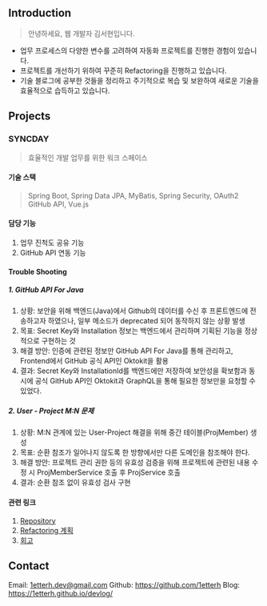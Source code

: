 ## Introduction
> 안녕하세요, 웹 개발자 김서현입니다.
- 업무 프로세스의 다양한 변수를 고려하여 자동화 프로젝트를 진행한 경험이 있습니다.
- 프로젝트를 개선하기 위하여 꾸준히 Refactoring을 진행하고 있습니다.
- 기술 블로그에 공부한 것들을 정리하고 주기적으로 복습 및 보완하여 새로운 기술을 효율적으로 습득하고 있습니다.


## Projects
### SYNCDAY
> 효율적인 개발 업무를 위한 워크 스페이스
#### 기술 스택
> Spring Boot, Spring Data JPA, MyBatis, Spring Security, OAuth2 GitHub API, Vue.js
#### 담당 기능
1. 업무 진척도 공유 기능
2. GitHub API 연동 기능
#### Trouble Shooting
##### 1. GitHub API For Java
1. 상황: 보안을 위해 백엔드(Java)에서 Github의 데이터를 수신 후 프론트엔드에 전송하고자 하였으나, 일부 메소드가 deprecated 되어 동작하지 않는 상황 발생
2. 목표: Secret Key와 Installation 정보는 백엔드에서 관리하며 기획된 기능을 정상적으로 구현하는 것
4. 해결 방안: 인증에 관련된 정보만 GitHub API For Java를 통해 관리하고, Frontend에서 GitHub 공식 API인 Oktokit을 활용
5. 결과: Secret Key와 InstallationId를 백엔드에만 저장하여 보안성을 확보함과 동시에 공식 GitHub API인 Oktokit과 GraphQL을 통해 필요한 정보만을 요청할 수 있었다.
##### 2. User - Project M:N 문제
1. 상황: M:N 관계에 있는 User-Project 해결을 위해 중간 테이블(ProjMember) 생성
2. 목표: 순환 참조가 일어나지 않도록 한 방향에서만 다른 도메인을 참조해야 한다.
3. 해결 방안: 프로젝트 관리 권한 등의 유효성 검증을 위해 프로젝트에 관련된 내용 수정 시 ProjMemberService 호출 후 ProjService 호출
4. 결과: 순환 참조 없이 유효성 검사 구현
#### 관련 링크
1. [Repository](https://github.com/beyond-sw-camp/be09_fin_SyncDay)
2. [Refactoring 계획](https://1etterhdev.atlassian.net/wiki/spaces/S/overview)
3. [회고](https://1etterh.github.io/devlog/Projects/syncday/SyncDay-%ED%9A%8C%EA%B3%A0)



## Contact
Email: 1etterh.dev@gmail.com
Github: https://github.com/1etterh
Blog: https://1etterh.github.io/devlog/
